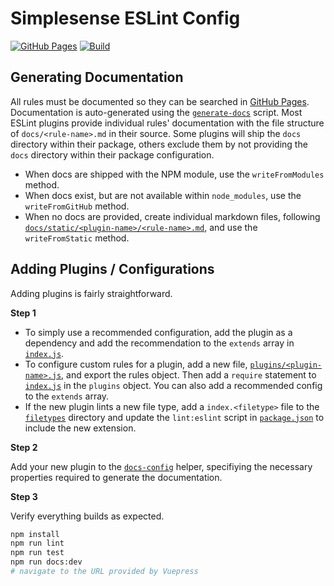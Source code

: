 # Simplesense ESLint Config

[![GitHub Pages](https://img.shields.io/static/v1?label=GitHub&message=Pages&color=informational&style=flat-square&logo=github)](https://simplesenseio.github.io/eslint-config-simplesense/)
[![Build](https://github.com/simplesenseio/eslint-config-simplesense/actions/workflows/build.yaml/badge.svg?branch=main&style=flat-square)](https://github.com/simplesenseio/eslint-config-simplesense/actions/workflows/build.yaml)


## Generating Documentation

All rules must be documented so they can be searched in [GitHub Pages](https://simplesenseio.github.io/eslint-config-simplesense/).
Documentation is auto-generated using the [`generate-docs`](./scripts/generate-docs.js) script.
Most ESLint plugins provide individual rules' documentation with the file structure of `docs/<rule-name>.md` in their source.
Some plugins will ship the `docs` directory within their package, others exclude them by not providing the `docs` directory within their package configuration.

- When docs are shipped with the NPM module, use the `writeFromModules` method.
- When docs exist, but are not available within `node_modules`, use the `writeFromGitHub` method.
- When no docs are provided, create individual markdown files, following [`docs/static/<plugin-name>/<rule-name>.md`](./docs/static/), and use the `writeFromStatic` method.

## Adding Plugins / Configurations

Adding plugins is fairly straightforward.

**Step 1**

- To simply use a recommended configuration, add the plugin as a dependency and add the recommendation to the `extends` array in [`index.js`](./index.js).
- To configure custom rules for a plugin, add a new file, [`plugins/<plugin-name>.js`](./plugins/), and export the rules object. Then add a `require` statement to [`index.js`](./index.js) in the `plugins` object. You can also add a recommended config to the `extends` array.
- If the new plugin lints a new file type, add a `index.<filetype>` file to the [`filetypes`](./filetypes/) directory and update the `lint:eslint` script in [`package.json`](./package.json) to include the new extension.

**Step 2**

Add your new plugin to the [`docs-config`](./helpers/docs-config.js) helper, specifiying the necessary properties required to generate the documentation.

**Step 3**

Verify everything builds as expected.

```bash
npm install
npm run lint
npm run test
npm run docs:dev
# navigate to the URL provided by Vuepress
```
